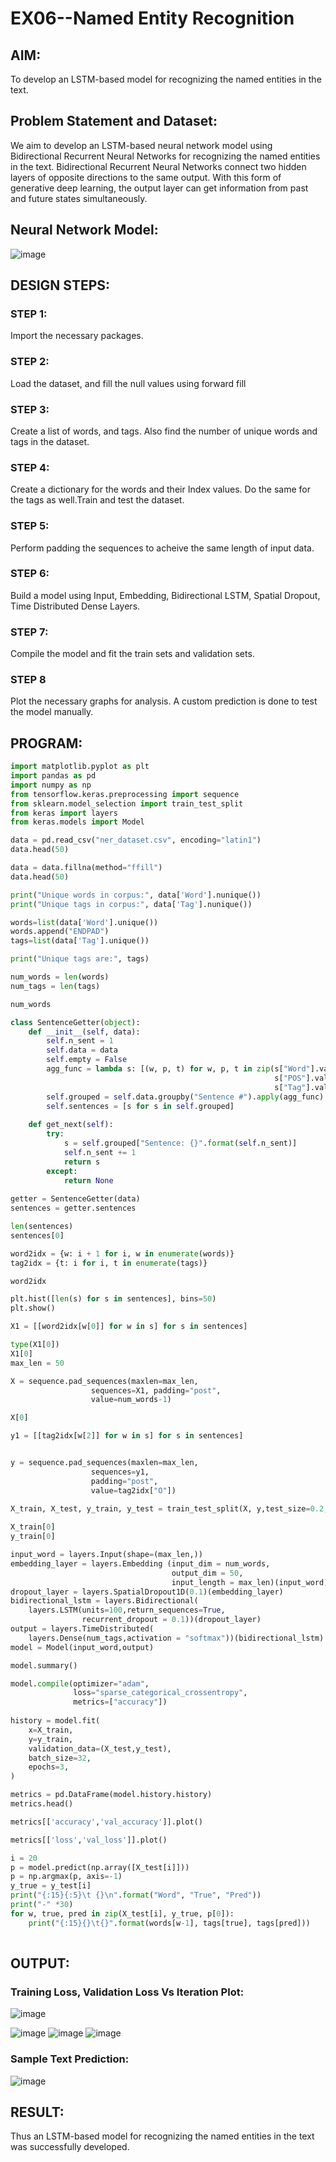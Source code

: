 # EX06--Named Entity Recognition

## AIM:

To develop an LSTM-based model for recognizing the named entities in the text.

## Problem Statement and Dataset:
We aim to develop an LSTM-based neural network model using Bidirectional Recurrent Neural Networks for recognizing the named entities in the text. Bidirectional Recurrent Neural Networks connect two hidden layers of opposite directions to the same output. With this form of generative deep learning, the output layer can get information from past and future states simultaneously.
## Neural Network Model:

![image](https://user-images.githubusercontent.com/94164665/235589516-95a76cd8-dadd-4c23-978e-3b7ebb5f2fac.png)


## DESIGN STEPS:

### STEP 1:
Import the necessary packages.

### STEP 2:
Load the dataset, and fill the null values using forward fill

### STEP 3:
Create a list of words, and tags. Also find the number of unique words and tags in the dataset.

### STEP 4:
Create a dictionary for the words and their Index values. Do the same for the tags as well.Train and test the dataset.

### STEP 5:
Perform padding the sequences to acheive the same length of input data.

### STEP 6:
Build a model using Input, Embedding, Bidirectional LSTM, Spatial Dropout, Time Distributed Dense Layers.

### STEP 7:
Compile the model and fit the train sets and validation sets.

### STEP 8
Plot the necessary graphs for analysis. A custom prediction is done to test the model manually.


## PROGRAM:
```python
import matplotlib.pyplot as plt
import pandas as pd
import numpy as np
from tensorflow.keras.preprocessing import sequence
from sklearn.model_selection import train_test_split
from keras import layers
from keras.models import Model

data = pd.read_csv("ner_dataset.csv", encoding="latin1")
data.head(50)

data = data.fillna(method="ffill")
data.head(50)

print("Unique words in corpus:", data['Word'].nunique())
print("Unique tags in corpus:", data['Tag'].nunique())

words=list(data['Word'].unique())
words.append("ENDPAD")
tags=list(data['Tag'].unique())

print("Unique tags are:", tags)

num_words = len(words)
num_tags = len(tags)

num_words

class SentenceGetter(object):
    def __init__(self, data):
        self.n_sent = 1
        self.data = data
        self.empty = False
        agg_func = lambda s: [(w, p, t) for w, p, t in zip(s["Word"].values.tolist(),
                                                           s["POS"].values.tolist(),
                                                           s["Tag"].values.tolist())]
        self.grouped = self.data.groupby("Sentence #").apply(agg_func)
        self.sentences = [s for s in self.grouped]
    
    def get_next(self):
        try:
            s = self.grouped["Sentence: {}".format(self.n_sent)]
            self.n_sent += 1
            return s
        except:
            return None
            
getter = SentenceGetter(data)
sentences = getter.sentences

len(sentences)
sentences[0]

word2idx = {w: i + 1 for i, w in enumerate(words)}
tag2idx = {t: i for i, t in enumerate(tags)}

word2idx

plt.hist([len(s) for s in sentences], bins=50)
plt.show()

X1 = [[word2idx[w[0]] for w in s] for s in sentences]

type(X1[0])
X1[0]
max_len = 50

X = sequence.pad_sequences(maxlen=max_len,
                  sequences=X1, padding="post",
                  value=num_words-1)

X[0]

y1 = [[tag2idx[w[2]] for w in s] for s in sentences]


y = sequence.pad_sequences(maxlen=max_len,
                  sequences=y1,
                  padding="post",
                  value=tag2idx["O"])
                  
X_train, X_test, y_train, y_test = train_test_split(X, y,test_size=0.2, random_state=1)

X_train[0]
y_train[0]

input_word = layers.Input(shape=(max_len,))
embedding_layer = layers.Embedding (input_dim = num_words,
                                    output_dim = 50,
                                    input_length = max_len)(input_word)
dropout_layer = layers.SpatialDropout1D(0.1)(embedding_layer)
bidirectional_lstm = layers.Bidirectional(
    layers.LSTM(units=100,return_sequences=True,
                recurrent_dropout = 0.1))(dropout_layer)
output = layers.TimeDistributed(
    layers.Dense(num_tags,activation = "softmax"))(bidirectional_lstm)
model = Model(input_word,output)                                

model.summary()

model.compile(optimizer="adam",
              loss="sparse_categorical_crossentropy",
              metrics=["accuracy"])
              
history = model.fit(
    x=X_train,
    y=y_train,
    validation_data=(X_test,y_test),
    batch_size=32, 
    epochs=3,
)

metrics = pd.DataFrame(model.history.history)
metrics.head()

metrics[['accuracy','val_accuracy']].plot()

metrics[['loss','val_loss']].plot()

i = 20
p = model.predict(np.array([X_test[i]]))
p = np.argmax(p, axis=-1)
y_true = y_test[i]
print("{:15}{:5}\t {}\n".format("Word", "True", "Pred"))
print("-" *30)
for w, true, pred in zip(X_test[i], y_true, p[0]):
    print("{:15}{}\t{}".format(words[w-1], tags[true], tags[pred]))
     

```


## OUTPUT:

### Training Loss, Validation Loss Vs Iteration Plot:
![image](https://user-images.githubusercontent.com/94164665/235588895-cff77ee9-f356-471e-be8b-a9aca6caaefa.png)

![image](https://user-images.githubusercontent.com/94164665/235585331-e6cd25c6-b4b3-4fdd-b6d6-59eeff110eab.png)
![image](https://user-images.githubusercontent.com/94164665/235588962-4d66f3d0-ad09-4628-9bac-bf3e4bb7c9ac.png)
![image](https://user-images.githubusercontent.com/94164665/235589030-777c7232-252f-4c76-b33d-eac2d7b18194.png)


### Sample Text Prediction:
![image](https://user-images.githubusercontent.com/94164665/235589143-d1e6270c-6054-40ae-979d-49017e6a1efe.png)

## RESULT:
Thus an LSTM-based model for recognizing the named entities in the text was successfully developed.

